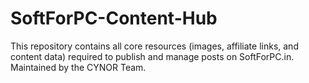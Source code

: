 # SoftForPC-Content-Hub
This repository contains all core resources (images, affiliate links, and content data) required to publish and manage posts on SoftForPC.in. Maintained by the CYNOR Team.
